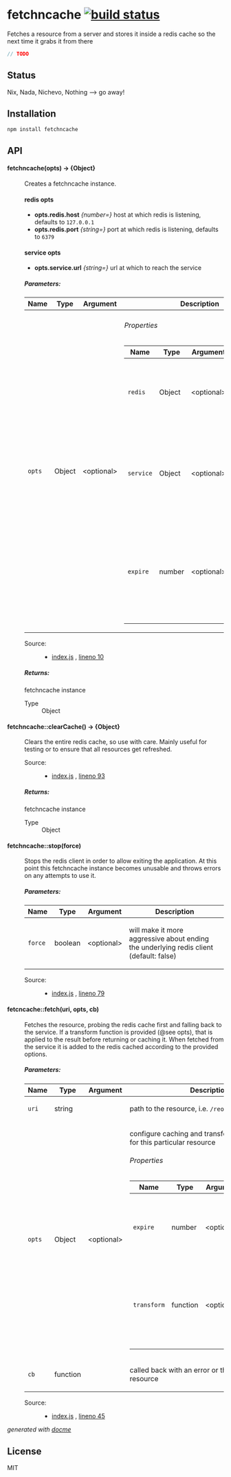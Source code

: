 # fetchncache [![build status](https://secure.travis-ci.org/thlorenz/fetchncache.png)](http://travis-ci.org/thlorenz/fetchncache)

Fetches a resource from a server and stores it inside a redis cache so the next time it grabs it from there

```js
// TODO
```

## Status

Nix, Nada, Nichevo, Nothing --> go away!
## Installation

    npm install fetchncache

## API

<!-- START docme generated API please keep comment here to allow auto update -->
<!-- DON'T EDIT THIS SECTION, INSTEAD RE-RUN docme TO UPDATE -->

<div>
<div class="jsdoc-githubify">
<section>
<article>
<div class="container-overview">
<dl class="details">
</dl>
</div>
<dl>
<dt>
<h4 class="name" id="fetchncache"><span class="type-signature"></span>fetchncache<span class="signature">(<span class="optional">opts</span>)</span><span class="type-signature"> &rarr; {Object}</span></h4>
</dt>
<dd>
<div class="description">
<p>Creates a fetchncache instance.</p>
<h4>redis opts</h4>
<ul>
<li><strong>opts.redis.host</strong>  <em>{number=}</em> host at which redis is listening, defaults to <code>127.0.0.1</code></li>
<li><strong>opts.redis.port</strong>  <em>{string=}</em> port at which redis is listening, defaults to <code>6379</code></li>
</ul>
<h4>service opts</h4>
<ul>
<li><strong>opts.service.url</strong> <em>{string=}</em> url at which to reach the service</li>
</ul>
</div>
<h5>Parameters:</h5>
<table class="params">
<thead>
<tr>
<th>Name</th>
<th>Type</th>
<th>Argument</th>
<th class="last">Description</th>
</tr>
</thead>
<tbody>
<tr>
<td class="name"><code>opts</code></td>
<td class="type">
<span class="param-type">Object</span>
</td>
<td class="attributes">
&lt;optional><br>
</td>
<td class="description last">
<h6>Properties</h6>
<table class="params">
<thead>
<tr>
<th>Name</th>
<th>Type</th>
<th>Argument</th>
<th class="last">Description</th>
</tr>
</thead>
<tbody>
<tr>
<td class="name"><code>redis</code></td>
<td class="type">
<span class="param-type">Object</span>
</td>
<td class="attributes">
&lt;optional><br>
</td>
<td class="description last"><p>redis options passed straight to <a href="https://github.com/mranney/node_redis">redis</a> (@see above)</p></td>
</tr>
<tr>
<td class="name"><code>service</code></td>
<td class="type">
<span class="param-type">Object</span>
</td>
<td class="attributes">
&lt;optional><br>
</td>
<td class="description last"><p>options specifying how to reach the service that provides the data (@see above)</p></td>
</tr>
<tr>
<td class="name"><code>expire</code></td>
<td class="type">
<span class="param-type">number</span>
</td>
<td class="attributes">
&lt;optional><br>
</td>
<td class="description last"><p>the default number of seconds after which to expire a resource from the redis cache (defaults to 15mins)</p></td>
</tr>
</tbody>
</table>
</td>
</tr>
</tbody>
</table>
<dl class="details">
<dt class="tag-source">Source:</dt>
<dd class="tag-source"><ul class="dummy">
<li>
<a href="https://github.com/thlorenz/fetchncache/blob/master/index.js">index.js</a>
<span>, </span>
<a href="https://github.com/thlorenz/fetchncache/blob/master/index.js#L10">lineno 10</a>
</li>
</ul></dd>
</dl>
<h5>Returns:</h5>
<div class="param-desc">
<p>fetchncache instance</p>
</div>
<dl>
<dt>
Type
</dt>
<dd>
<span class="param-type">Object</span>
</dd>
</dl>
</dd>
<dt>
<h4 class="name" id="fetchncache::clearCache"><span class="type-signature"></span>fetchncache::clearCache<span class="signature">()</span><span class="type-signature"> &rarr; {Object}</span></h4>
</dt>
<dd>
<div class="description">
<p>Clears the entire redis cache, so use with care.
Mainly useful for testing or to ensure that all resources get refreshed.</p>
</div>
<dl class="details">
<dt class="tag-source">Source:</dt>
<dd class="tag-source"><ul class="dummy">
<li>
<a href="https://github.com/thlorenz/fetchncache/blob/master/index.js">index.js</a>
<span>, </span>
<a href="https://github.com/thlorenz/fetchncache/blob/master/index.js#L93">lineno 93</a>
</li>
</ul></dd>
</dl>
<h5>Returns:</h5>
<div class="param-desc">
<p>fetchncache instance</p>
</div>
<dl>
<dt>
Type
</dt>
<dd>
<span class="param-type">Object</span>
</dd>
</dl>
</dd>
<dt>
<h4 class="name" id="fetchncache::stop"><span class="type-signature"></span>fetchncache::stop<span class="signature">(<span class="optional">force</span>)</span><span class="type-signature"></span></h4>
</dt>
<dd>
<div class="description">
<p>Stops the redis client in order to allow exiting the application.
At this point this fetchncache instance becomes unusable and throws errors on any attempts to use it.</p>
</div>
<h5>Parameters:</h5>
<table class="params">
<thead>
<tr>
<th>Name</th>
<th>Type</th>
<th>Argument</th>
<th class="last">Description</th>
</tr>
</thead>
<tbody>
<tr>
<td class="name"><code>force</code></td>
<td class="type">
<span class="param-type">boolean</span>
</td>
<td class="attributes">
&lt;optional><br>
</td>
<td class="description last"><p>will make it more aggressive about ending the underlying redis client (default: false)</p></td>
</tr>
</tbody>
</table>
<dl class="details">
<dt class="tag-source">Source:</dt>
<dd class="tag-source"><ul class="dummy">
<li>
<a href="https://github.com/thlorenz/fetchncache/blob/master/index.js">index.js</a>
<span>, </span>
<a href="https://github.com/thlorenz/fetchncache/blob/master/index.js#L79">lineno 79</a>
</li>
</ul></dd>
</dl>
</dd>
<dt>
<h4 class="name" id="fetcncache::fetch"><span class="type-signature"></span>fetcncache::fetch<span class="signature">(uri, <span class="optional">opts</span>, cb)</span><span class="type-signature"></span></h4>
</dt>
<dd>
<div class="description">
<p>Fetches the resource, probing the redis cache first and falling back to the service.
If a transform function is provided (@see opts), that is applied to the result before returning or caching it.
When fetched from the service it is added to the redis cached according to the provided options.</p>
</div>
<h5>Parameters:</h5>
<table class="params">
<thead>
<tr>
<th>Name</th>
<th>Type</th>
<th>Argument</th>
<th class="last">Description</th>
</tr>
</thead>
<tbody>
<tr>
<td class="name"><code>uri</code></td>
<td class="type">
<span class="param-type">string</span>
</td>
<td class="attributes">
</td>
<td class="description last"><p>path to the resource, i.e. <code>/reource1?q=1234</code></p></td>
</tr>
<tr>
<td class="name"><code>opts</code></td>
<td class="type">
<span class="param-type">Object</span>
</td>
<td class="attributes">
&lt;optional><br>
</td>
<td class="description last"><p>configure caching and transformation behavior for this particular resource</p>
<h6>Properties</h6>
<table class="params">
<thead>
<tr>
<th>Name</th>
<th>Type</th>
<th>Argument</th>
<th class="last">Description</th>
</tr>
</thead>
<tbody>
<tr>
<td class="name"><code>expire</code></td>
<td class="type">
<span class="param-type">number</span>
</td>
<td class="attributes">
&lt;optional><br>
</td>
<td class="description last"><p>overrides default expire for this particular resource</p></td>
</tr>
<tr>
<td class="name"><code>transform</code></td>
<td class="type">
<span class="param-type">function</span>
</td>
<td class="attributes">
&lt;optional><br>
</td>
<td class="description last"><p>specify the transform function to be applied, default: <code>function (res} { return res }</code></p></td>
</tr>
</tbody>
</table>
</td>
</tr>
<tr>
<td class="name"><code>cb</code></td>
<td class="type">
<span class="param-type">function</span>
</td>
<td class="attributes">
</td>
<td class="description last"><p>called back with an error or the transformed resource</p></td>
</tr>
</tbody>
</table>
<dl class="details">
<dt class="tag-source">Source:</dt>
<dd class="tag-source"><ul class="dummy">
<li>
<a href="https://github.com/thlorenz/fetchncache/blob/master/index.js">index.js</a>
<span>, </span>
<a href="https://github.com/thlorenz/fetchncache/blob/master/index.js#L45">lineno 45</a>
</li>
</ul></dd>
</dl>
</dd>
</dl>
</article>
</section>
</div>

*generated with [docme](https://github.com/thlorenz/docme)*
</div>
<!-- END docme generated API please keep comment here to allow auto update -->

## License

MIT
